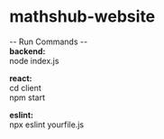 # mathshub-website

-- Run Commands --\
**backend:** \
node index.js

**react:** \
cd client \
npm start

**eslint:** \
npx eslint yourfile.js
